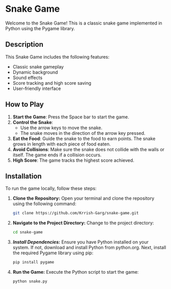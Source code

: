 # Snake Game

Welcome to the Snake Game! This is a classic snake game implemented in Python using the Pygame library.

## Description

This Snake Game includes the following features:
- Classic snake gameplay
- Dynamic background
- Sound effects
- Score tracking and high score saving
- User-friendly interface

## How to Play

1. **Start the Game**: Press the Space bar to start the game.
2. **Control the Snake**:
   - Use the arrow keys to move the snake.
   - The snake moves in the direction of the arrow key pressed.
3. **Eat the Food**: Guide the snake to the food to earn points. The snake grows in length with each piece of food eaten.
4. **Avoid Collisions**: Make sure the snake does not collide with the walls or itself. The game ends if a collision occurs.
5. **High Score**: The game tracks the highest score achieved.

## Installation

To run the game locally, follow these steps:

1. **Clone the Repository:**
   Open your terminal and clone the repository using the following command:
   ```bash
   git clone https://github.com/Krrish-Garg/snake-game.git

2. **Navigate to the Project Directory:**
   Change to the project directory:
   ```bash
   cd snake-game

4. ***Install Dependencies:***
   Ensure you have Python installed on your system. If not, download and install Python from python.org. Next, install the required Pygame library using pip:
   ```bash
   pip install pygame

5. **Run the Game:**
   Execute the Python script to start the game:
   ```bash
   python snake.py


